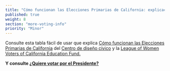 ```yaml
---
title: "Cómo funcionan las Elecciones Primarias de California: explicación de los dos mejores"
published: true
weight: 8
section: "more-voting-info"
priority: "Minor"
---
```



Consulte esta tabla fácil de usar que explica [Cómo funcionan las Elecciones Primarias de California](https://drive.google.com/file/d/0B0h2E_kd8S-LVml3cUc5NExFdjItclRzRXF3aUJCRnVGSVdN/view?usp=sharing) del [Centro de diseño cívico](http://civicdesign.org/) y la [League of Women Voters of California Education Fund.](https://cavotes.org/)  

**Y consulte [¿Quiere votar por el Presidente?](https://drive.google.com/file/d/0B0h2E_kd8S-LeGY1ZGl4Y2ZxZF9qdmxqd0FsbE50b1RHdTVr/view?usp=sharing)**  
